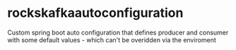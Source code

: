 # rockskafkaautoconfiguration
Custom spring boot auto configuration that defines producer and consumer with some default values - which can't be overidden via the enviroment
